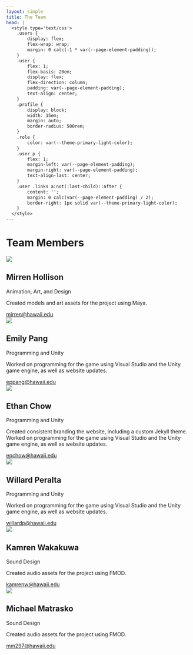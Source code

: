 ```yaml
---
layout: simple
title: The Team
head: |
  <style type='text/css'>
  	.users {
  		display: flex;
  		flex-wrap: wrap;
  		margin: 0 calc(-1 * var(--page-element-padding));
  	}
  	.user {
  		flex: 1;
  		flex-basis: 20em;
  		display: flex;
  		flex-direction: column;
  		padding: var(--page-element-padding);
  		text-align: center;
  	}
  	.profile {
  		display: block;
  		width: 15em;
  		margin: auto;
  		border-radius: 500rem;
  	}
  	.role {
  		color: var(--theme-primary-light-color);
  	}
  	.user p {
  		flex: 1;
  		margin-left: var(--page-element-padding);
  		margin-right: var(--page-element-padding);
  		text-align-last: center;
  	}
  	.user .links a:not(:last-child)::after {
  		content: '';
  		margin: 0 calc(var(--page-element-padding) / 2);
  		border-right: 1px solid var(--theme-primary-light-color);
  	}
  </style>
---
```

# Team Members
<div class='users'>
	<div class='user'>
		<img class='profile' src='{{site.baseurl}}/assets/team/mirrenhollison.jpg'>
		<h2>Mirren Hollison</h2>
		<div class='role'>Animation, Art, and Design</div>
		<p>Created models and art assets for the project using Maya.</p>
		<div class='links'>
			<a href='mailto:mirren@hawaii.edu'>mirren@hawaii.edu</a>
		</div>
	</div>
	<div class='user'>
		<img class='profile' src='{{site.baseurl}}/assets/team/emilypang.jpg'>
		<h2>Emily Pang</h2>
		<div class='role'>Programming and Unity</div>
		<p>Worked on programming for the game using Visual Studio and the Unity game engine, as well as website updates.</p>
		<div class='links'>
			<a href='mailto:eppang@hawaii.edu'>eppang@hawaii.edu</a>
		</div>
	</div>
	<div class='user'>
		<img class='profile' src='{{site.baseurl}}/assets/team/ethanchow.jpg'>
		<h2>Ethan Chow</h2>
		<div class='role'>Programming and Unity</div>
		<p>Created consistent branding the website, including a custom Jekyll theme. Worked on programming for the game using Visual Studio and the Unity game engine, as well as website updates.</p>
		<div class='links'>
			<a href='mailto:epchow@hawaii.edu'>epchow@hawaii.edu</a>
		</div>
	</div>
	<div class='user'>
		<img class='profile' src='{{site.baseurl}}/assets/team/willardperalta.jpg'>
		<h2>Willard Peralta</h2>
		<div class='role'>Programming and Unity</div>
		<p>Worked on programming for the game using Visual Studio and the Unity game engine, as well as website updates.</p>
		<div class='links'>
			<a href='mailto:willardp@hawaii.edu'>willardp@hawaii.edu</a>
		</div>
	</div>
	<div class='user'>
<!--		<img class='profile' src='{{site.baseurl}}/assets/team/kamrenwakakuwa.jpg'>-->
		<img class='profile' src='{{site.baseurl}}/assets/team/missing.svg'>
		<h2>Kamren Wakakuwa</h2>
		<div class='role'>Sound Design</div>
		<p>Created audio assets for the project using FMOD.</p>
		<div class='links'>
			<a href='mailto:kamrenw@hawaii.edu'>kamrenw@hawaii.edu</a>
		</div>
	</div>
	<div class='user'>
<!--		<img class='profile' src='{{site.baseurl}}/assets/team/michaelmatrasko.jpg'>-->
		<img class='profile' src='{{site.baseurl}}/assets/team/missing.svg'>
		<h2>Michael Matrasko</h2>
		<div class='role'>Sound Design</div>
		<p>Created audio assets for the project using FMOD.</p>
		<div class='links'>
			<a href='mailto:mm297@hawaii.edu'>mm297@hawaii.edu</a>
		</div>
	</div>
</div>
